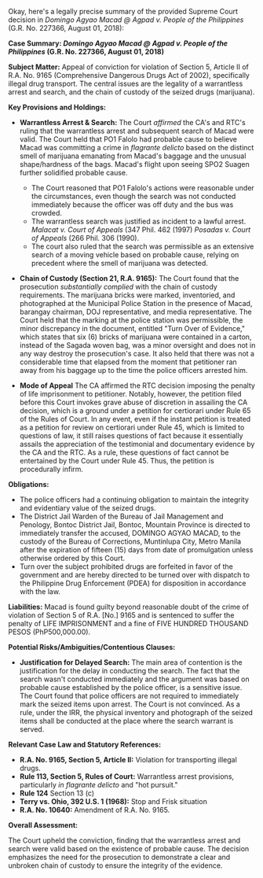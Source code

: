 Okay, here's a legally precise summary of the provided Supreme Court decision in *Domingo Agyao Macad @ Agpad v. People of the Philippines* (G.R. No. 227366, August 01, 2018):

**Case Summary: *Domingo Agyao Macad @ Agpad v. People of the Philippines* (G.R. No. 227366, August 01, 2018)**

**Subject Matter:** Appeal of conviction for violation of Section 5, Article II of R.A. No. 9165 (Comprehensive Dangerous Drugs Act of 2002), specifically illegal drug transport.  The central issues are the legality of a warrantless arrest and search, and the chain of custody of the seized drugs (marijuana).

**Key Provisions and Holdings:**

*   **Warrantless Arrest & Search:** The Court *affirmed* the CA's and RTC's ruling that the warrantless arrest and subsequent search of Macad were valid.  The Court held that PO1 Falolo had probable cause to believe Macad was committing a crime in *flagrante delicto* based on the distinct smell of marijuana emanating from Macad's baggage and the unusual shape/hardness of the bags. Macad's flight upon seeing SPO2 Suagen further solidified probable cause.
    *   The Court reasoned that PO1 Falolo's actions were reasonable under the circumstances, even though the search was not conducted immediately because the officer was off duty and the bus was crowded.
    *   The warrantless search was justified as incident to a lawful arrest. *Malacat v. Court of Appeals* (347 Phil. 462 (1997) *Posadas v. Court of Appeals* (266 Phil. 306 (1990).
    *   The court also ruled that the search was permissible as an extensive search of a moving vehicle based on probable cause, relying on precedent where the smell of marijuana was detected.

*   **Chain of Custody (Section 21, R.A. 9165):** The Court found that the prosecution *substantially complied* with the chain of custody requirements.  The marijuana bricks were marked, inventoried, and photographed at the Municipal Police Station in the presence of Macad, barangay chairman, DOJ representative, and media representative. The Court held that the marking at the police station was permissible, the minor discrepancy in the document, entitled "Turn Over of Evidence," which states that six (6) bricks of marijuana were contained in a carton, instead of the Sagada woven bag, was a minor oversight and does not in any way destroy the prosecution's case.  It also held that there was not a considerable time that elapsed from the moment that petitioner ran away from his baggage up to the time the police officers arrested him.

*   **Mode of Appeal** The CA affirmed the RTC decision imposing the penalty of life imprisonment to petitioner. Notably, however, the petition filed before this Court invokes grave abuse of discretion in assailing the CA decision, which is a ground under a petition for certiorari under Rule 65 of the Rules of Court. In any event, even if the instant petition is treated as a petition for review on certiorari under Rule 45, which is limited to questions of law, it still raises questions of fact because it essentially assails the appreciation of the testimonial and documentary evidence by the CA and the RTC. As a rule, these questions of fact cannot be entertained by the Court under Rule 45. Thus, the petition is procedurally infirm.

**Obligations:**

*   The police officers had a continuing obligation to maintain the integrity and evidentiary value of the seized drugs.
*   The District Jail Warden of the Bureau of Jail Management and Penology, Bontoc District Jail, Bontoc, Mountain Province is directed to immediately transfer the accused, DOMINGO AGYAO MACAD, to the custody of the Bureau of Corrections, Muntinlupa City, Metro Manila after the expiration of fifteen (15) days from date of promulgation unless otherwise ordered by this Court.
*   Turn over the subject prohibited drugs are forfeited in favor of the government and are hereby directed to be turned over with dispatch to the Philippine Drug Enforcement (PDEA) for disposition in accordance with the law.

**Liabilities:** Macad is found guilty beyond reasonable doubt of the crime of violation of Section 5 of R.A. [No.] 9165 and is sentenced to suffer the penalty of LIFE IMPRISONMENT and a fine of FIVE HUNDRED THOUSAND PESOS (PhP500,000.00).

**Potential Risks/Ambiguities/Contentious Clauses:**

*   **Justification for Delayed Search:**  The main area of contention is the justification for the delay in conducting the search. The fact that the search wasn't conducted immediately and the argument was based on probable cause established by the police officer, is a sensitive issue. The Court found that police officers are not required to immediately mark the seized items upon arrest. The Court is not convinced. As a rule, under the IRR, the physical inventory and photograph of the seized items shall be conducted at the place where the search warrant is served.

**Relevant Case Law and Statutory References:**

*   **R.A. No. 9165, Section 5, Article II:**  Violation for transporting illegal drugs.
*   **Rule 113, Section 5, Rules of Court:**  Warrantless arrest provisions, particularly *in flagrante delicto* and "hot pursuit."
*   **Rule 124** Section 13 (c)
*   **Terry vs. Ohio, 392 U.S. 1 (1968):** Stop and Frisk situation
*   **R.A. No. 10640:** Amendment of R.A. No. 9165.

**Overall Assessment:**

The Court upheld the conviction, finding that the warrantless arrest and search were valid based on the existence of probable cause.  The decision emphasizes the need for the prosecution to demonstrate a clear and unbroken chain of custody to ensure the integrity of the evidence.
